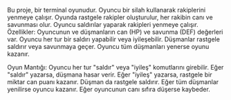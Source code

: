 Bu proje, bir terminal oyunudur. Oyuncu bir silah kullanarak rakiplerini yenmeye çalışır. Oyunda rastgele rakipler oluşturulur, her rakibin canı ve savunması olur. Oyuncu saldırılar yaparak rakipleri yenmeye çalışır.
Özellikler:
Oyuncunun ve düşmanların can (HP) ve savunma (DEF) değerleri var.
Oyuncu her tur bir saldırı yapabilir veya iyileşebilir.
Düşmanlar rastgele saldırır veya savunmaya geçer.
Oyuncu tüm düşmanları yenerse oyunu kazanır.

Oyun Mantığı:
Oyuncu her tur "saldır" veya "iyileş" komutlarını girebilir.
Eğer "saldır" yazarsa, düşmana hasar verir.
Eğer "iyileş" yazarsa, rastgele bir miktar can puanı kazanır.
Düşman da rastgele saldırır.
Eğer tüm düşmanlar yenilirse oyuncu kazanır.
Eğer oyuncunun canı sıfıra düşerse kaybeder.
